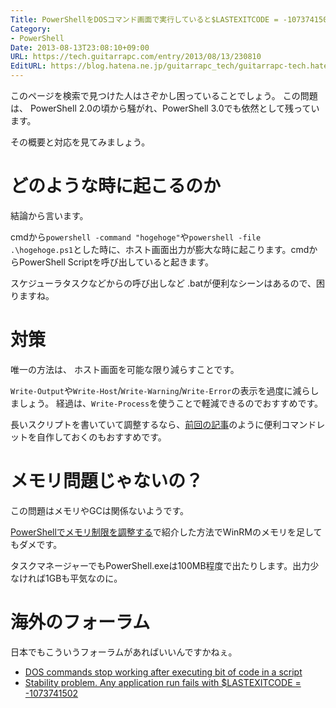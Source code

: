 ```yaml
---
Title: PowerShellをDOSコマンド画面で実行していると$LASTEXITCODE = -1073741502でが出る
Category:
- PowerShell
Date: 2013-08-13T23:08:10+09:00
URL: https://tech.guitarrapc.com/entry/2013/08/13/230810
EditURL: https://blog.hatena.ne.jp/guitarrapc_tech/guitarrapc-tech.hatenablog.com/atom/entry/6802418398340959906
---
```



このページを検索で見つけた人はさぞかし困っていることでしょう。
この問題は、 PowerShell 2.0の頃から騒がれ、PowerShell 3.0でも依然として残っています。

その概要と対応を見てみましょう。

# どのような時に起こるのか

結論から言います。

cmdから`powershell -command "hogehoge"`や`powershell -file .\hogehoge.ps1`とした時に、ホスト画面出力が膨大な時に起こります。cmdからPowerShell Scriptを呼び出していると起きます。

スケジューラタスクなどからの呼び出しなど .batが便利なシーンはあるので、困りますね。

# 対策

唯一の方法は、 ホスト画面を可能な限り減らすことです。

`Write-Output`や`Write-Host`/`Write-Warning`/`Write-Error`の表示を過度に減らしましょう。
経過は、`Write-Process`を使うことで軽減できるのでおすすめです。

長いスクリプトを書いていて調整するなら、[前回の記事](https://tech.guitarrapc.com/entry/2013/08/13/230841)のように便利コマンドレットを自作しておくのもおすすめです。

# メモリ問題じゃないの？

この問題はメモリやGCは関係ないようです。

[PowerShellでメモリ制限を調整する](https://tech.guitarrapc.com/entry/2013/08/02/000842)で紹介した方法でWinRMのメモリを足してもダメです。

タスクマネージャーでもPowerShell.exeは100MB程度で出たりします。出力少なければ1GBも平気なのに。

# 海外のフォーラム

日本でもこういうフォーラムがあればいいんですかねぇ。

* [DOS commands stop working after executing bit of code in a script](http://connect.microsoft.com/PowerShell/feedback/details/665809/dos-commands-stop-working-after-executing-bit-of-code-in-a-script)
* [Stability problem. Any application run fails with $LASTEXITCODE = -1073741502](http://connect.microsoft.com/PowerShell/feedback/details/496326/stability-problem-any-application-run-fails-with-lastexitcode-1073741502)
